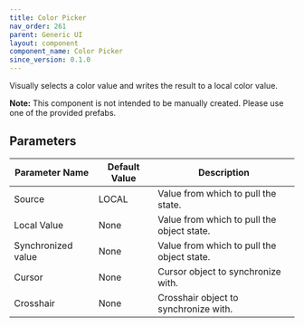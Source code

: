 ```yaml
---
title: Color Picker
nav_order: 261
parent: Generic UI
layout: component
component_name: Color Picker
since_version: 0.1.0
---
```


Visually selects a color value and writes the result to a local color value.

**Note:** This component is not intended to be manually created. Please use one of the provided prefabs.

## Parameters

| Parameter Name     | Default Value | Description                                |
|--------------------|---------------|--------------------------------------------|
| Source             | LOCAL         | Value from which to pull the state.        |
| Local Value        | None          | Value from which to pull the object state. |
| Synchronized value | None          | Value from which to pull the object state. |
| Cursor             | None          | Cursor object to synchronize with.         |
| Crosshair          | None          | Crosshair object to synchronize with.      |